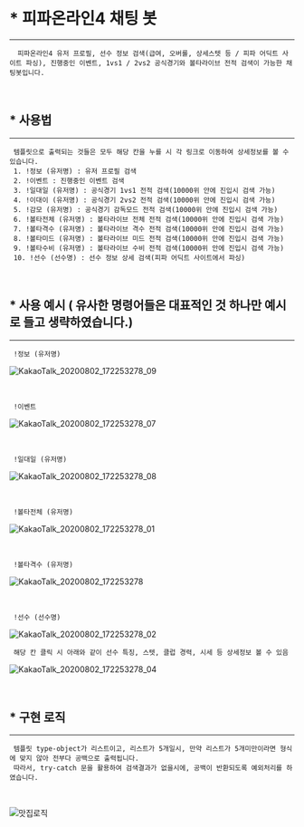 # * 피파온라인4 채팅 봇
- - -

      피파온라인4 유저 프로필, 선수 정보 검색(급여, 오버롤, 상세스텟 등 / 피파 어딕트 사이트 파싱), 진행중인 이벤트, 1vs1 / 2vs2 공식경기와 볼타라이브 전적 검색이 가능한 채팅봇입니다.

<br/>

## * 사용법
- - -

     템플릿으로 출력되는 것들은 모두 해당 칸을 누를 시 각 링크로 이동하여 상세정보를 볼 수 있습니다.
     1. !정보 (유저명) : 유저 프로필 검색
     2. !이벤트 : 진행중인 이벤트 검색
     3. !일대일 (유저명) : 공식경기 1vs1 전적 검색(10000위 안에 진입시 검색 가능)
     4. !이대이 (유저명) : 공식경기 2vs2 전적 검색(10000위 안에 진입시 검색 가능)
     5. !감모 (유저명) : 공식경기 감독모드 전적 검색(10000위 안에 진입시 검색 가능)
     6. !볼타전체 (유저명) : 볼타라이브 전체 전적 검색(10000위 안에 진입시 검색 가능)
     7. !볼타격수 (유저명) : 볼타라이브 격수 전적 검색(10000위 안에 진입시 검색 가능)
     8. !볼타미드 (유저명) : 볼타라이브 미드 전적 검색(10000위 안에 진입시 검색 가능)
     9. !볼타수비 (유저명) : 볼타라이브 수비 전적 검색(10000위 안에 진입시 검색 가능)
     10. !선수 (선수명) : 선수 정보 상세 검색(피파 어딕트 사이트에서 파싱)

<br/>

## * 사용 예시 ( 유사한 명령어들은 대표적인 것 하나만 예시로 들고 생략하였습니다.)
- - -

     !정보 (유저명)
   ![KakaoTalk_20200802_172253278_09](https://user-images.githubusercontent.com/47052106/89119153-e2271480-d4e6-11ea-91af-c2cd3d630aa3.jpg)

<br/>

     !이벤트
   ![KakaoTalk_20200802_172253278_07](https://user-images.githubusercontent.com/47052106/89119155-ec491300-d4e6-11ea-8d39-a03113fa2168.jpg)

<br/>

     !일대일 (유저명)
   ![KakaoTalk_20200802_172253278_08](https://user-images.githubusercontent.com/47052106/89119163-f5d27b00-d4e6-11ea-809b-a9623186d63e.jpg)

<br/>

     !볼타전체 (유저명)
  ![KakaoTalk_20200802_172253278_01](https://user-images.githubusercontent.com/47052106/89119110-8eb4c680-d4e6-11ea-9b78-f00c1090e6ea.jpg)

<br/>

     !볼타격수 (유저명)
  ![KakaoTalk_20200802_172253278](https://user-images.githubusercontent.com/47052106/89119052-2e258980-d4e6-11ea-80ff-16b52947afbc.jpg)
  
<br/>

     !선수 (선수명)
  ![KakaoTalk_20200802_172253278_02](https://user-images.githubusercontent.com/47052106/89119185-21edfc00-d4e7-11ea-8a60-9fb32e8767f4.jpg)
  
     해당 칸 클릭 시 아래와 같이 선수 특징, 스텟, 클럽 경력, 시세 등 상세정보 볼 수 있음
  ![KakaoTalk_20200802_172253278_04](https://user-images.githubusercontent.com/47052106/89119195-3205db80-d4e7-11ea-9438-d6e62c5f35ee.jpg)
   
<br/>

## * 구현 로직
- - -

     템플릿 type-object가 리스트이고, 리스트가 5개일시, 만약 리스트가 5개미만이라면 형식에 맞지 않아 전부다 공백으로 출력됩니다.
     따라서, try-catch 문을 활용하여 검색결과가 없을시에, 공백이 반환되도록 예외처리를 하였습니다.

<br/>

 ![맛집로직](https://user-images.githubusercontent.com/47052106/88889284-d3d4c080-d27a-11ea-9cf1-11912968bd15.JPG)
